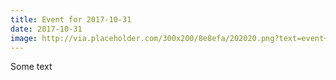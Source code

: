 ```yaml
---
title: Event for 2017-10-31
date: 2017-10-31
image: http://via.placeholder.com/300x200/8e8efa/202020.png?text=event+card+placeholder
---
```

Some text
